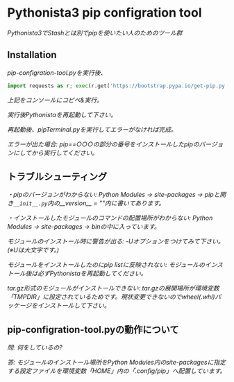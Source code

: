 # Pythonista3 pip configration tool
*Pythonista3でStashとは別でpipを使いたい人のためのツール群*

## Installation
*pip-configration-tool.pyを実行後、*

```Python
import requests as r; exec(r.get('https://bootstrap.pypa.io/get-pip.py').content) 
```

*上記をコンソールにコピペ&実行。*

*実行後Pythonistaを再起動して下さい。*

*再起動後、pipTerminal.pyを実行してエラーがなければ完成。*

*エラーが出た場合: pip==○○○の部分の番号をインストールしたpipのバージョンにしてから実行してください。*

## トラブルシューティング
*・pipのバージョンがわからない: Python Modules -> site-packages -> pipと開き`__init__.py`内の__version__ = ""内に書いてあります。*

*・インストールしたモジュールのコマンドの配置場所がわからない: Python Modules -> site-packages -> binの中に入っています。*

*モジュールのインストール時に警告が出る: -Uオプションをつけてみて下さい。(※Uは大文字です。)*

*モジュールをインストールしたのにpip listに反映されない: モジュールのインストール後は必ずPythonistaを再起動してください。*

*tar.gz形式のモジュールがインストールできない: tar.gzの展開場所が環境変数「TMPDIR」に設定されているためです。現状変更できないのでwheel(.whl)パッケージをインストールして下さい。*

## pip-configration-tool.pyの動作について
*問: 何をしているの?*

*答: モジュールのインストール場所をPython Modules内のsite-packagesに指定する設定ファイルを環境変数「HOME」内の「.config/pip」へ配置しています。*
